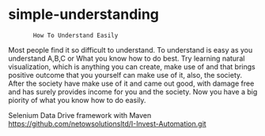 # simple-understanding
           How To Understand Easily
Most people find it so difficult to understand.
To understand is easy as you understand A,B,C
or What you know how to do best.
 Try learning natural visualization, which is 
anything you can create, make use of and that 
brings positive outcome that you yourself can
make use of it, also, the society. After the 
society have make use of it and came out good,
with damage free and has surely provides income
for you and the society. Now you have a big 
piority of what you know how to do easily.

Selenium Data Drive framework with Maven
https://github.com/netowsolutionsltd/I-Invest-Automation.git
